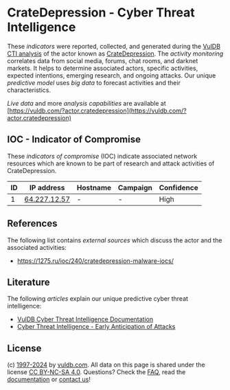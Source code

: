 # CrateDepression - Cyber Threat Intelligence

These _indicators_ were reported, collected, and generated during the [VulDB CTI analysis](https://vuldb.com/?kb.cti) of the actor known as [CrateDepression](https://vuldb.com/?actor.cratedepression). The _activity monitoring_ correlates data from social media, forums, chat rooms, and darknet markets. It helps to determine associated actors, specific activities, expected intentions, emerging research, and ongoing attacks. Our unique _predictive model_ uses _big data_ to forecast activities and their characteristics.

_Live data_ and more _analysis capabilities_ are available at [https://vuldb.com/?actor.cratedepression](https://vuldb.com/?actor.cratedepression)

## IOC - Indicator of Compromise

These _indicators of compromise_ (IOC) indicate associated network resources which are known to be part of research and attack activities of CrateDepression.

ID | IP address | Hostname | Campaign | Confidence
-- | ---------- | -------- | -------- | ----------
1 | [64.227.12.57](https://vuldb.com/?ip.64.227.12.57) | - | - | High

## References

The following list contains _external sources_ which discuss the actor and the associated activities:

* https://1275.ru/ioc/240/cratedepression-malware-iocs/

## Literature

The following _articles_ explain our unique predictive cyber threat intelligence:

* [VulDB Cyber Threat Intelligence Documentation](https://vuldb.com/?kb.cti)
* [Cyber Threat Intelligence - Early Anticipation of Attacks](https://www.scip.ch/en/?labs.20201022)

## License

(c) [1997-2024](https://vuldb.com/?kb.changelog) by [vuldb.com](https://vuldb.com/?kb.about). All data on this page is shared under the license [CC BY-NC-SA 4.0](https://creativecommons.org/licenses/by-nc-sa/4.0/). Questions? Check the [FAQ](https://vuldb.com/?kb.faq), read the [documentation](https://vuldb.com/?kb) or [contact us](https://vuldb.com/?contact)!

